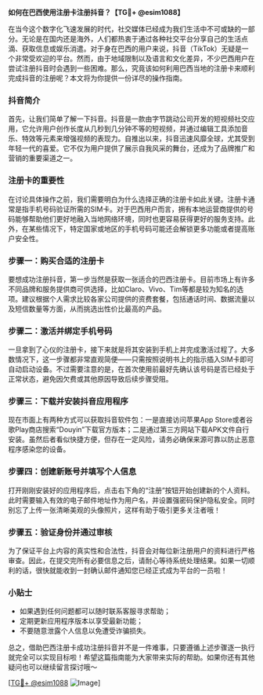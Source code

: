 **如何在巴西使用注册卡注册抖音？【TG💪+ @esim1088】**

在当今这个数字化飞速发展的时代，社交媒体已经成为我们生活中不可或缺的一部分。无论是在国内还是海外，人们都热衷于通过各种社交平台分享自己的生活点滴、获取信息或娱乐消遣。对于身在巴西的用户来说，抖音（TikTok）无疑是一个非常受欢迎的平台。然而，由于地域限制以及语言和文化差异，不少巴西用户在尝试注册抖音时会遇到一些困难。那么，究竟该如何利用巴西当地的注册卡来顺利完成抖音的注册呢？本文将为你提供一份详尽的操作指南。

### 抖音简介

首先，让我们简单了解一下抖音。抖音是一款由字节跳动公司开发的短视频社交应用，它允许用户创作长度从几秒到几分钟不等的短视频，并通过编辑工具添加音乐、特效等元素来增强视频的表现力。自推出以来，抖音迅速风靡全球，尤其受到年轻一代的喜爱。它不仅为用户提供了展示自我风采的舞台，还成为了品牌推广和营销的重要渠道之一。

### 注册卡的重要性

在讨论具体操作之前，我们需要明白为什么选择正确的注册卡如此关键。注册卡通常是指手机号码验证所需的SIM卡。对于巴西用户而言，拥有本地运营商提供的号码能够帮助他们更好地融入当地网络环境，同时也更容易获得更好的服务支持。此外，在某些情况下，特定国家或地区的手机号码可能还会解锁更多功能或者提高账户安全性。

### 步骤一：购买合适的注册卡

要想成功注册抖音，第一步当然是获取一张适合的巴西注册卡。目前市场上有许多不同品牌和服务提供商可供选择，比如Claro、Vivo、Tim等都是较为知名的选项。建议根据个人需求比较各家公司提供的资费套餐，包括通话时间、数据流量以及短信数量等方面，从而挑选出性价比最高的产品。

### 步骤二：激活并绑定手机号码

一旦拿到了心仪的注册卡，接下来就是将其安装到手机上并完成激活过程了。大多数情况下，这一步骤都非常直观简便——只需按照说明书上的指示插入SIM卡即可自动启动设备。不过需要注意的是，在首次使用前最好先确认该号码是否已经处于正常状态，避免因欠费或其他原因导致后续步骤受阻。

### 步骤三：下载并安装抖音应用程序

现在市面上有两种方式可以获取抖音软件包：一是直接访问苹果App Store或者谷歌Play商店搜索“Douyin”下载官方版本；二是通过第三方网站下载APK文件自行安装。虽然后者看似快捷方便，但存在一定风险，请务必确保来源可靠以防止恶意程序感染您的设备。

### 步骤四：创建新账号并填写个人信息

打开刚刚安装好的应用程序后，点击右下角的“注册”按钮开始创建新的个人资料。此时需要输入有效的电子邮件地址作为用户名，并设置强密码保护隐私安全。同时别忘了上传一张清晰美观的头像照片，这样有助于吸引更多关注者哦！

### 步骤五：验证身份并通过审核

为了保证平台上内容的真实性和合法性，抖音会对每位新注册用户的资料进行严格审查。因此，在提交完所有必要信息之后，请耐心等待系统处理结果。如果一切顺利的话，很快就能收到一封确认邮件通知您已经正式成为平台的一员啦！

### 小贴士

- 如果遇到任何问题都可以随时联系客服寻求帮助；
- 定期更新应用程序版本以享受最新功能；
- 不要随意泄露个人信息以免遭受诈骗损失。

总之，借助巴西注册卡成功注册抖音并不是一件难事，只要遵循上述步骤逐一执行就完全可以实现目标啦！希望这篇指南能为大家带来实际的帮助。如果你还有其他疑问也可以继续留言探讨哦～

[[TG💪+ @esim1088](https://t.me/s/esim1088) ![Image](https://i.postimg.cc/4NQfJmqS/Snipaste-2025-05-13-00-14-12.png)]
